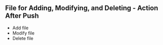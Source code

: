 ## File for Adding, Modifying, and Deleting - Action After Push
- Add file
- Modify file
- Delete file

